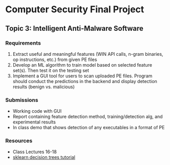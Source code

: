 # Computer Security Final Project
## Topic 3: Intelligent Anti-Malware Software
### Requirements
1. Extract useful and meaningful features (WIN API calls, n-gram binaries, op instructions, etc.) from given PE files
2. Develop an ML algorithm to train model based on selected feature set(s). Then test it on the testing set
3. Implement a GUI tool for users to scan uploaded PE files. Program should conduct the predictions in the backend and display detection results (benign vs. malicious)

### Submissions
* Working code with GUI
* Report containing feature detection method, training/detection alg, and experimental results
* In class demo that shows detection of any executables in a format of PE 

### Resources
* Class Lectures 16-18
* [sklearn decision trees tutorial](https://scikit-learn.org/stable/modules/tree.html)
